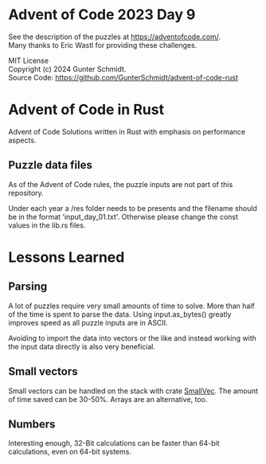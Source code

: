 # Advent of Code 2023 Day 9

See the description of the puzzles at <https://adventofcode.com/>.\
Many thanks to Eric Wastl for providing these challenges.

MIT License\
Copyright (c) 2024 Gunter Schmidt.\
Source Code: <https://github.com/GunterSchmidt/advent-of-code-rust>

# Advent of Code in Rust
Advent of Code Solutions written in Rust with emphasis on performance aspects.

## Puzzle data files
As of the Advent of Code rules, the puzzle inputs are not part of this repository.

Under each year a /res folder needs to be presents and the filename should be 
in the format 'input_day_01.txt'. 
Otherwise please change the const values in the lib.rs files.

# Lessons Learned

## Parsing
A lot of puzzles require very small amounts of time to solve. More than half of the time is spent
to parse the data. Using input.as_bytes() greatly improves speed as all puzzle inputs are in ASCII.

Avoiding to import the data into vectors or the like and instead working with the input data directly is also very beneficial.

## Small vectors
Small vectors can be handled on the stack with crate [SmallVec](https://docs.rs/smallvec/latest/smallvec/).
The amount of time saved can be 30-50%. Arrays are an alternative, too.

## Numbers

Interesting enough, 32-Bit calculations can be faster than 64-bit calculations, even on 64-bit systems.
